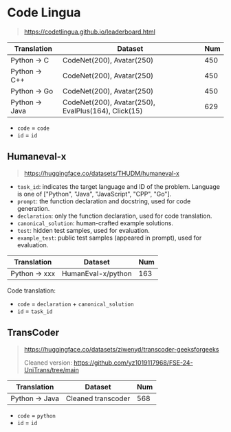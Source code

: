 # Code Lingua

>https://codetlingua.github.io/leaderboard.html

| Translation    | Dataset                                             | Num  |
| -------------- | --------------------------------------------------- | ---- |
| Python -> C    | CodeNet(200), Avatar(250)                           | 450  |
| Python -> C++  | CodeNet(200), Avatar(250)                           | 450  |
| Python -> Go   | CodeNet(200), Avatar(250)                           | 450  |
| Python -> Java | CodeNet(200), Avatar(250), EvalPlus(164), Click(15) | 629  |

- `code` = `code`
- `id` = `id`



## Humaneval-x

>https://huggingface.co/datasets/THUDM/humaneval-x

- `task_id`: indicates the target language and ID of the problem. Language is one of ["Python", "Java", "JavaScript", "CPP", "Go"].
- `prompt`: the function declaration and docstring, used for code generation.
- `declaration`: only the function declaration, used for code translation.
- `canonical_solution`: human-crafted example solutions.
- `test`: hidden test samples, used for evaluation.
- `example_test`: public test samples (appeared in prompt), used for evaluation.

| Translation   | Dataset            | Num  |
| ------------- | ------------------ | ---- |
| Python -> xxx | HumanEval-x/python | 163  |

Code translation: 

- `code` = `declaration` + `canonical_solution`
- `id` = `task_id`



## TransCoder

>https://huggingface.co/datasets/ziwenyd/transcoder-geeksforgeeks
>
>Cleaned version: https://github.com/yz1019117968/FSE-24-UniTrans/tree/main

| Translation    | Dataset            | Num  |
| -------------- | ------------------ | ---- |
| Python -> Java | Cleaned transcoder | 568  |

- `code` = `python`
- `id` = `id`
